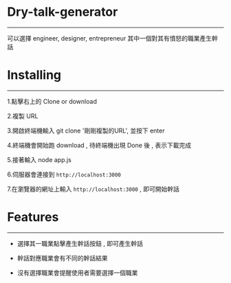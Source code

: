 # Dry-talk-generator

***

可以選擇 engineer, designer, entrepreneur 其中一個對其有憤怒的職業產生幹話

# Installing

***

1.點擊右上的 Clone or download

2.複製 URL

3.開啟終端機輸入 git clone '剛剛複製的URL', 並按下 enter

4.終端機會開始跑 download , 待終端機出現 Done 後 , 表示下載完成

5.接著輸入 node app.js

6.伺服器會連接到 `http://localhost:3000`

7.在瀏覽器的網址上輸入 `http://localhost:3000` , 即可開始幹話

# Features

***

+ 選擇其一職業點擊產生幹話按鈕 , 即可產生幹話

+ 幹話對應職業會有不同的幹話結果

+ 沒有選擇職業會提醒使用者需要選擇一個職業
